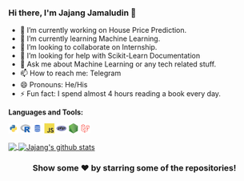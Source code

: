### Hi there, I'm Jajang Jamaludin 👋


- 🔭 I’m currently working on House Price Prediction.
- 🌱 I’m currently learning Machine Learning.
- 👯 I’m looking to collaborate on Internship.
- 🤔 I’m looking for help with Scikit-Learn Documentation
- 💬 Ask me about Machine Learning or any tech related stuff.
- 📫 How to reach me: Telegram
- 😄 Pronouns: He/His
- ⚡ Fun fact: I spend almost 4 hours reading a book every day.


**Languages and Tools:**  

<code><img height="20" src="https://raw.githubusercontent.com/github/explore/80688e429a7d4ef2fca1e82350fe8e3517d3494d/topics/python/python.png"></code>
<code><img height="20" src="https://raw.githubusercontent.com/github/explore/80688e429a7d4ef2fca1e82350fe8e3517d3494d/topics/r/r.png"></code>
<code><img height="20" src="https://raw.githubusercontent.com/github/explore/80688e429a7d4ef2fca1e82350fe8e3517d3494d/topics/sql/sql.png"></code>
<code><img height="20" src="https://raw.githubusercontent.com/github/explore/80688e429a7d4ef2fca1e82350fe8e3517d3494d/topics/javascript/javascript.png"></code>
<code><img height="20" src="https://raw.githubusercontent.com/github/explore/80688e429a7d4ef2fca1e82350fe8e3517d3494d/topics/php/php.png"></code>
<code><img height="20" src="https://raw.githubusercontent.com/github/explore/80688e429a7d4ef2fca1e82350fe8e3517d3494d/topics/nodejs/nodejs.png"></code> 
<code><img height="20" src="https://raw.githubusercontent.com/github/explore/80688e429a7d4ef2fca1e82350fe8e3517d3494d/topics/laravel/laravel.png"></code>


<a href="https://github.com/JajangJamaludin">
  <img align="center" src="https://github-readme-stats.vercel.app/api/top-langs/?username=JajangJamaludin&theme=light&hide_langs_below=1"/>
</a>
<a href="https://github.com/JajangJamaludin">
  <img align="center" src="https://github-readme-stats.vercel.app/api?username=JajangJamaludin&&show_icons=true&theme=light&line_height=27" alt="Jajang's github stats"/>
</a>

<div align="center">

### Show some ❤️ by starring some of the repositories!

</div>
